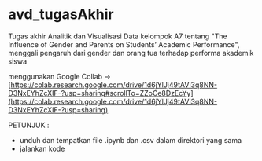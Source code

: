 # avd_tugasAkhir
Tugas akhir Analitik dan Visualisasi Data kelompok A7 tentang "The Influence of Gender and Parents on Students’ Academic Performance", menggali pengaruh dari gender dan orang tua terhadap performa akademik siswa

menggunakan Google Collab -> [https://colab.research.google.com/drive/1d6jYlJj49tAVi3q8NN-D3NxEYhZcXIF-?usp=sharing#scrollTo=ZZoCe8DzEcYy](https://colab.research.google.com/drive/1d6jYlJj49tAVi3q8NN-D3NxEYhZcXIF-?usp=sharing)

PETUNJUK :
- unduh dan tempatkan file .ipynb dan .csv dalam direktori yang sama
- jalankan kode
